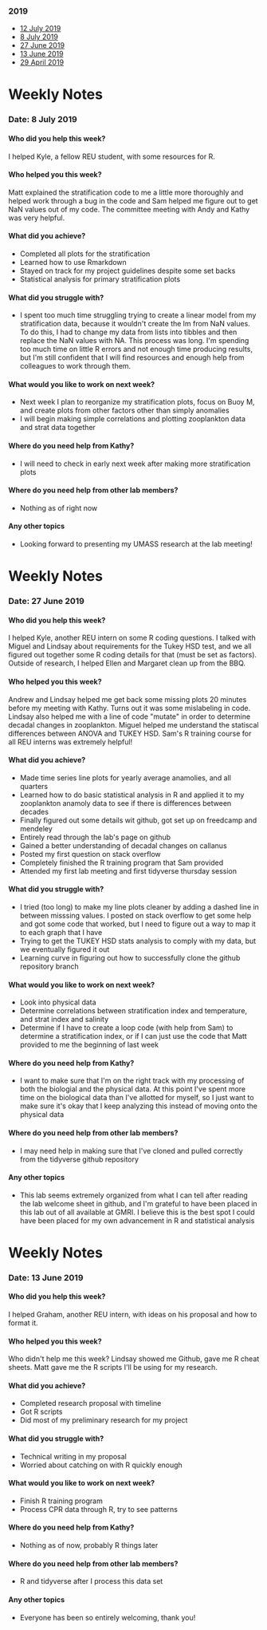 ### 2019

* [12 July 2019 ](#date-12-july-2019)
* [8 July 2019 ](#date-8-july-2019)
* [27 June 2019 ](#date-27-june-2019)
* [13 June 2019 ](#date-13-june-2019)
* [29 April 2019](#date-29-april-2019)

# Weekly Notes
### Date: 8 July 2019 

#### Who did you help this week?

I helped Kyle, a fellow REU student, with some resources for R. 

#### Who helped you this week?

Matt explained the stratification code to me a little more thoroughly and helped work through a bug in the code and Sam helped me figure out to get NaN values out of my code. The committee meeting with Andy and Kathy was very helpful. 

#### What did you achieve?

* Completed all plots for the stratification 
* Learned how to use Rmarkdown 
* Stayed on track for my project guidelines despite some set backs 
* Statistical analysis for primary stratification plots 


#### What did you struggle with?

* I spent too much time struggling trying to create a linear model from my stratification data, because it wouldn't create the lm from NaN values. To do this, I had to change my data from lists into tibbles and then replace the NaN values with NA. This process was long. I'm spending too much time on little R errors and not enough time producing results, but I'm still confident that I will find resources and enough help from colleagues to work through them. 

#### What would you like to work on next week?

* Next week I plan to reorganize my stratification plots, focus on Buoy M, and create plots from other factors other than simply anomalies 
* I will begin making simple correlations and plotting zooplankton data and strat data together 


#### Where do you need help from Kathy?

* I will need to check in early next week after making more stratification plots 

#### Where do you need help from other lab members?

* Nothing as of right now 

#### Any other topics

* Looking forward to presenting my UMASS research at the lab meeting! 



# Weekly Notes
### Date: 27 June 2019 

#### Who did you help this week?

I helped Kyle, another REU intern on some R coding questions. I talked with Miguel and Lindsay about requirements for the Tukey HSD test, and we all figured out together some R coding details for that (must be set as factors). Outside of research, I helped Ellen and Margaret clean up from the BBQ.  

#### Who helped you this week?

Andrew and Lindsay helped me get back some missing plots 20 minutes before my meeting with Kathy. Turns out it was some mislabeling in code. Lindsay also helped me with a line of code "mutate" in order to determine decadal changes in zooplankton. Miguel helped me understand the statiscal differences between ANOVA and TUKEY HSD. Sam's R training course for all REU interns was extremely helpful! 

#### What did you achieve?

* Made time series line plots for yearly average anamolies, and all quarters 
* Learned how to do basic statistical analysis in R and applied it to my zooplankton    anamoly data to see if there is differences between decades 
* Finally figured out some details wit github, got set up on freedcamp and mendeley
* Entirely read through the lab's page on github 
* Gained a better understanding of decadal changes on callanus 
* Posted my first question on stack overflow 
* Completely finished the R training program that Sam provided 
* Attended my first lab meeting and first tidyverse thursday session 

#### What did you struggle with?

* I tried (too long) to make my line plots cleaner by adding a dashed line in between   misssing values. I posted on stack overflow to get some help and got some code that     worked, but I need to figure out a way to map it to each graph that I have 
* Trying to get the TUKEY HSD stats analysis to comply with my data, but we eventually   figured it out 
* Learning curve in figuring out how to successfully clone the github repository        branch

#### What would you like to work on next week?

* Look into physical data 
* Determine correlations between stratification index and temperature, and strat index and salinity 
* Determine if I have to create a loop code (with help from Sam) to determine a stratification index, or if I can just use the code that Matt provided to me the beginning of last week 


#### Where do you need help from Kathy?

* I want to make sure that I'm on the right track with my processing of both the biologial and the physical data. At this point I've spent more time on the biological data than I've allotted for myself, so I just want to make sure it's okay that I keep analyzing this instead of moving onto the physical data 

#### Where do you need help from other lab members?

* I may need help in making sure that I've cloned and pulled correctly from the tidyverse github repository 

#### Any other topics

* This lab seems extremely organized from what I can tell after reading the lab welcome sheet in github, and I'm grateful to have been placed in this lab out of all available at GMRI. I believe this is the best spot I could have been placed for my own advancement in R and statistical analysis 








# Weekly Notes
### Date: 13 June 2019 

#### Who did you help this week?

I helped Graham, another REU intern, with ideas on his proposal and how to format it. 

#### Who helped you this week?

Who didn't help me this week? Lindsay showed me Github, gave me R cheat sheets. Matt gave me the R scripts I'll be using for my research. 

#### What did you achieve?

* Completed research proposal with timeline 
* Got R scripts 
* Did most of my preliminary research for my project 

#### What did you struggle with?

* Technical writing in my proposal 
* Worried about catching on with R quickly enough 

#### What would you like to work on next week?

* Finish R training program 
* Process CPR data through R, try to see patterns


#### Where do you need help from Kathy?

* Nothing as of now, probably R things later 

#### Where do you need help from other lab members?

* R and tidyverse after I process this data set 

#### Any other topics

* Everyone has been so entirely welcoming, thank you! 
